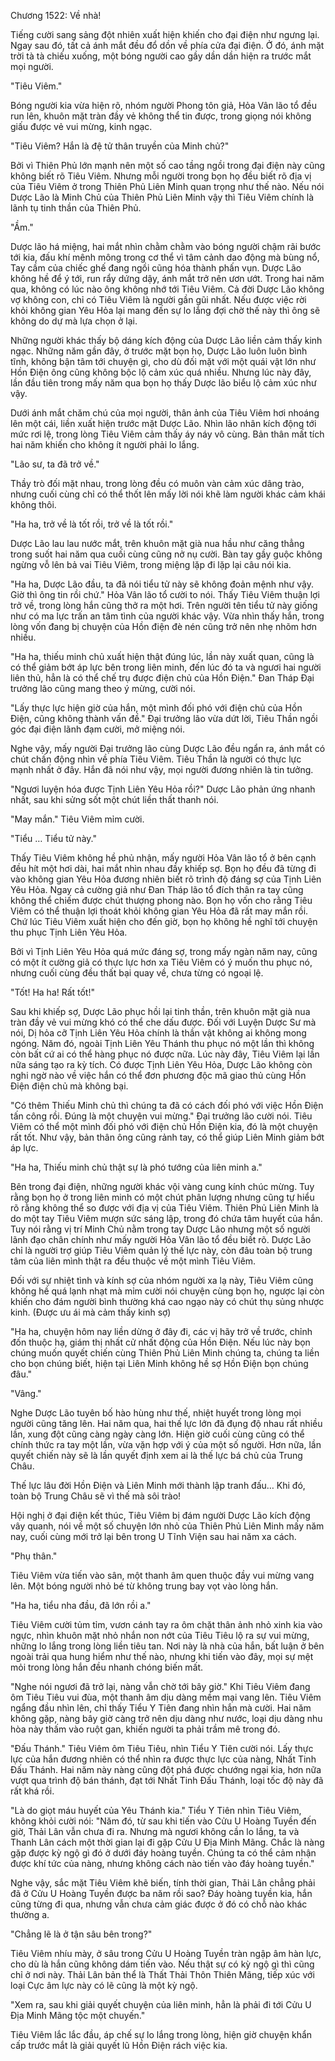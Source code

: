 




Chương 1522: Về nhà!


Tiếng cười sang sảng đột nhiên xuất hiện khiến cho đại điện như ngưng lại. Ngay sau đó, tất cả ánh mắt đều đổ dồn về phía cửa đại điện. Ở đó, ánh mặt trời tà tà chiếu xuống, một bóng người cao gầy dần dần hiện ra trước mắt mọi người.

"Tiêu Viêm."

Bóng người kia vừa hiện rõ, nhóm người Phong tôn giả, Hỏa Vân lão tổ đều run lên, khuôn mặt tràn đầy vẻ không thể tin được, trong giọng nói không giấu được vẻ vui mừng, kinh ngạc.

"Tiêu Viêm? Hắn là đệ tử thân truyền của Minh chủ?"

Bởi vì Thiên Phủ lớn mạnh nên một số cao tầng ngồi trong đại điện này cũng không biết rõ Tiêu Viêm. Nhưng mỗi người trong bọn họ đều biết rõ địa vị của Tiêu Viêm ở trong Thiên Phủ Liên Minh quan trọng như thế nào. Nếu nói Dược Lão là Minh Chủ của Thiên Phủ Liên Minh vậy thì Tiêu Viêm chính là lãnh tụ tinh thần của Thiên Phủ.

"Ầm."

Dược lão há miệng, hai mắt nhìn chằm chằm vào bóng người chậm rãi bước tới kia, đấu khí mênh mông trong cơ thể vì tâm cảnh dao động mà bùng nổ, Tay cầm của chiếc ghế đang ngồi cũng hóa thành phấn vụn. Dược Lão không hề để ý tới, run rẩy dứng dậy, ánh mắt trở nên ươn ướt. Trong hai năm qua, không có lúc nào ông không nhớ tới Tiêu Viêm. Cả đời Dược Lão không vợ không con, chỉ có Tiêu Viêm là người gần gũi nhất. Nếu được việc rời khỏi không gian Yêu Hỏa lại mang đến sự lo lắng đợi chờ thế này thì ông sẽ không do dự mà lựa chọn ở lại.

Những người khác thấy bộ dáng kích động của Dược Lão liền cảm thấy kinh ngạc. Những năm gần đây, ở trước mặt bọn họ, Dược Lão luôn luôn bình tĩnh, không bận tâm tới chuyện gì, cho dù đối mặt với một quái vật lớn như Hồn Điện ông cũng không bộc lộ cảm xúc quá nhiều. Nhưng lúc này đây, lần đầu tiên trong mấy năm qua bọn họ thấy Dược lão biểu lộ cảm xúc như vậy.

Dưới ánh mắt chăm chú của mọi người, thân ảnh của Tiêu Viêm hơi nhoáng lên một cái, liền xuất hiện trước mặt Dược Lão. Nhìn lão nhân kích động tới mức rơi lệ, trong lòng Tiêu Viêm cảm thấy áy náy vô cùng. Bản thân mất tích hai năm khiến cho không ít người phải lo lắng.

"Lão sư, ta đã trở về."

Thầy trò đối mặt nhau, trong lòng đều có muôn vàn cảm xúc dâng trào, nhưng cuối cùng chỉ có thể thốt lên mấy lời nói khẽ làm người khác cảm khái không thôi.

"Ha ha, trở về là tốt rồi, trở về là tốt rồi."

Dược Lão lau lau nước mắt, trên khuôn mặt già nua hầu như căng thẳng trong suốt hai năm qua cuối cùng cũng nở nụ cười. Bàn tay gầy guộc không ngừng vỗ lên bả vai Tiêu Viêm, trong miệng lặp đi lặp lại câu nói kia.

"Ha ha, Dược Lão đầu, ta đã nói tiểu tử này sẽ không đoản mệnh như vậy. Giờ thì ông tin rồi chứ." Hỏa Vân lão tổ cười to nói. Thấy Tiêu Viêm thuận lợi trở về, trong lòng hắn cũng thở ra một hơi. Trên người tên tiểu tử này giống như có ma lực trấn an tâm tình của người khác vậy. Vừa nhìn thấy hắn, trong lòng vốn đang bị chuyện của Hồn điện đè nén cũng trở nên nhẹ nhõm hơn nhiều.

"Ha ha, thiếu minh chủ xuất hiện thật đúng lúc, lần này xuất quan, cũng là có thể giảm bớt áp lực bên trong liên minh, đến lúc đó ta và ngươi hai người liên thủ, hẳn là có thể chế trụ được điện chủ của Hồn Điện." Đan Tháp Đại trưởng lão cũng mang theo ý mừng, cười nói.

"Lấy thực lực hiện giờ của hắn, một mình đối phó với điện chủ của Hồn Điện, cũng không thành vấn đề." Đại trưởng lão vừa dứt lời, Tiêu Thần ngồi góc đại điện lãnh đạm cười, mở miệng nói.

Nghe vậy, mấy người Đại trưởng lão cùng Dược Lão đều ngẩn ra, ánh mắt có chút chấn động nhìn về phía Tiêu Viêm. Tiêu Thần là người có thực lực mạnh nhất ở đây. Hắn đã nói như vậy, mọi người đương nhiên là tin tưởng.

"Ngươi luyện hóa được Tịnh Liên Yêu Hỏa rồi?" Dược Lão phản ứng nhanh nhất, sau khi sửng sốt một chút liền thất thanh nói.

"May mắn." Tiêu Viêm mỉm cười.

"Tiểu … Tiểu tử này."

Thấy Tiêu Viêm không hề phủ nhận, mấy người Hỏa Vân lão tổ ở bên cạnh đều hít một hơi dài, hai mắt nhìn nhau đầy khiếp sợ. Bọn họ đều đã từng đi vào không gian Yêu Hỏa đương nhiên biết rõ trình độ đáng sợ của Tịnh Liên Yêu Hỏa. Ngay cả cường giả như Đan Tháp lão tổ đích thân ra tay cũng không thể chiếm được chút thượng phong nào. Bọn họ vốn cho rằng Tiêu Viêm có thể thuận lợi thoát khỏi không gian Yêu Hỏa đã rất may mắn rồi. Chứ lúc Tiêu Viêm xuất hiện cho đến giờ, bọn họ không hề nghĩ tới chuyện thu phục Tịnh Liên Yêu Hỏa.

Bởi vì Tịnh Liên Yêu Hỏa quá mức đáng sợ, trong mấy ngàn năm nay, cũng có một ít cường giả có thực lực hơn xa Tiêu Viêm có ý muốn thu phục nó, nhưng cuối cùng đều thất bại quay về, chưa từng có ngoại lệ.

"Tốt! Ha ha! Rất tốt!"

Sau khi khiếp sợ, Dược Lão phục hồi lại tinh thần, trên khuôn mặt già nua tràn đầy vẻ vui mừng khó có thể che dấu được. Đối với Luyện Dược Sư mà nói, Dị hỏa cỡ Tịnh Liên Yêu Hỏa chính là thần vật không ai không mong ngóng. Năm đó, ngoài Tịnh Liên Yêu Thánh thu phục nó một lần thì không còn bất cứ ai có thể hàng phục nó được nữa. Lúc này đây, Tiêu Viêm lại lần nữa sáng tạo ra kỳ tích. Có được Tịnh Liên Yêu Hỏa, Dược Lão không còn nghi ngờ nào về việc hắn có thể đơn phương độc mã giao thủ cùng Hồn Điện điện chủ mà không bại.

"Có thêm Thiếu Minh chủ thì chúng ta đã có cách đối phó với việc Hồn Điện tấn công rồi. Đúng là một chuyện vui mừng." Đại trưởng lão cười nói. Tiêu Viêm có thể một mình đối phó với điện chủ Hồn Điện kia, đó là một chuyện rất tốt. Như vậy, bản thân ông cũng rảnh tay, có thể giúp Liên Minh giảm bớt áp lực.

"Ha ha, Thiếu minh chủ thật sự là phó tướng của liên minh a."

Bên trong đại điện, những người khác vội vàng cung kính chúc mừng. Tuy rằng bọn họ ở trong liên minh có một chút phân lượng nhưng cũng tự hiểu rõ rằng không thể so được với địa vị của Tiêu Viêm. Thiên Phủ Liên Minh là do một tay Tiêu Viêm mượn sức sáng lập, trong đó chứa tâm huyết của hắn. Tuy nói rằng vị trí Minh Chủ nằm trong tay Dược Lão nhưng một số người lãnh đạo chân chính như mấy người Hỏa Vân lão tổ đều biết rõ. Dược Lão chỉ là người trợ giúp Tiêu Viêm quản lý thế lực này, còn đâu toàn bộ trung tâm của liên mình thật ra đều thuộc về một mình Tiêu Viêm.

Đối với sự nhiệt tình và kính sợ của nhóm người xa lạ này, Tiêu Viêm cũng không hề quá lạnh nhạt mà mỉm cười nói chuyện cùng bọn họ, ngược lại còn khiến cho đám người bình thường khá cao ngạo này có chút thụ sủng nhược kinh. (Được ưu ái mà cảm thấy kinh sợ)

"Ha ha, chuyện hôm nay liền dừng ở đây đi, các vị hãy trở về trước, chỉnh đốn thuộc hạ, giám thị nhất cử nhất động của Hồn Điện. Nếu lúc này bọn chúng muốn quyết chiến cùng Thiên Phủ Liên Minh chúng ta, chúng ta liền cho bọn chúng biết, hiện tại Liên Minh không hề sợ Hồn Điện bọn chúng đâu."

"Vâng."

Nghe Dược Lão tuyên bố hào hùng như thế, nhiệt huyết trong lòng mọi người cũng tăng lên. Hai năm qua, hai thế lực lớn đã đụng độ nhau rất nhiều lần, xung đột cũng càng ngày càng lớn. Hiện giờ cuối cùng cũng có thể chính thức ra tay một lần, vừa vặn hợp với ý của một số người. Hơn nữa, lần quyết chiến này sẽ là lần quyết định xem ai là thế lực bá chủ của Trung Châu.

Thế lực lâu đời Hồn Điện và Liên Minh mới thành lập tranh đấu… Khi đó, toàn bộ Trung Châu sẽ vì thế mà sôi trào!

Hội nghị ở đại điện kết thúc, Tiêu Viêm bị đám người Dược Lão kích động vây quanh, nói về một số chuyện lớn nhỏ của Thiên Phủ Liên Minh mấy năm nay, cuối cùng mới trở lại bên trong U Tĩnh Viện sau hai năm xa cách.

"Phụ thân."

Tiêu Viêm vừa tiến vào sân, một thanh âm quen thuộc đầy vui mừng vang lên. Một bóng người nhỏ bé từ không trung bay vọt vào lòng hắn.

"Ha ha, tiểu nha đầu, đã lớn rồi a."

Tiêu Viêm cười tủm tỉm, vươn cánh tay ra ôm chặt thân ảnh nhỏ xinh kia vào ngực, nhìn khuôn mặt nhỏ nhắn non nớt của Tiêu Tiêu lộ ra sự vui mừng, những lo lắng trong lòng liền tiêu tan. Nơi này là nhà của hắn, bất luận ở bên ngoài trải qua hung hiểm như thế nào, nhưng khi tiến vào đây, mọi sự mệt mỏi trong lòng hắn đều nhanh chóng biến mất.

"Nghe nói ngươi đã trở lại, nàng vẫn chờ tới bây giờ." Khi Tiêu Viêm đang ôm Tiêu Tiêu vui đùa, một thanh âm dịu dàng mềm mại vang lên. Tiêu Viêm ngẩng đầu nhìn lên, chỉ thấy Tiểu Y Tiên đang nhìn hắn mà cười. Hai năm không gặp, nàng bây giờ càng trở nên dịu dàng như nước, loại dịu dàng nhu hòa này thấm vào ruột gan, khiến người ta phải trầm mê trong đó.

"Đấu Thánh." Tiêu Viêm ôm Tiêu Tiêu, nhìn Tiểu Y Tiên cười nói. Lấy thực lực của hắn đương nhiên có thể nhìn ra được thực lực của nàng, Nhất Tinh Đấu Thánh. Hai năm này nàng cũng đột phá được chướng ngại kia, hơn nữa vượt qua trình độ bán thánh, đạt tới Nhất Tinh Đấu Thánh, loại tốc độ này đã rất khá rồi.

"Là do giọt máu huyết của Yêu Thánh kia." Tiểu Y Tiên nhìn Tiêu Viêm, không khỏi cười nói: "Năm đó, từ sau khi tiến vào Cửu U Hoàng Tuyền đến giờ, Thải Lân vẫn chưa đi ra. Nhưng mà ngươi không cần lo lắng, ta và Thanh Lân cách một thời gian lại đi gặp Cửu U Địa Minh Mãng. Chắc là nàng gặp được kỳ ngộ gì đó ở dưới đáy hoàng tuyền. Chúng ta có thể cảm nhận được khí tức của nàng, nhưng không cách nào tiến vào đáy hoàng tuyền."

Nghe vậy, sắc mặt Tiêu Viêm khẽ biến, tính thời gian, Thải Lân chẳng phải đã ở Cửu U Hoàng Tuyền được ba năm rồi sao? Đáy hoàng tuyền kia, hắn cũng từng đi qua, nhưng vẫn chưa cảm giác được ở đó có chỗ nào khác thường a.

"Chẳng lẽ là ở tận sâu bên trong?"

Tiêu Viêm nhíu mày, ở sâu trong Cửu U Hoàng Tuyền tràn ngập âm hàn lực, cho dù là hắn cũng không dám tiến vào. Nếu thật sự có kỳ ngộ gì thì cũng chỉ ở nơi này. Thải Lân bản thể là Thất Thải Thôn Thiên Mãng, tiếp xúc với loại Cực âm lực này có lẽ cũng là một kỳ ngộ.

"Xem ra, sau khi giải quyết chuyện của liên minh, hẳn là phải đi tới Cửu U Địa Minh Mãng tộc một chuyến."

Tiêu Viêm lắc lắc đầu, áp chế sự lo lắng trong lòng, hiện giờ chuyện khẩn cấp trước mắt là giải quyết lũ Hồn Điện rách việc kia.




